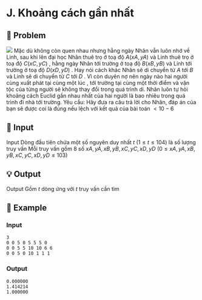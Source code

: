# J. Khoảng cách gần nhất

## 📖 Problem

![](https://espresso.codeforces.com/20ffb160689f2ca2ec8d597cc52fe6ab151c32c6.png)
Mặc dù không còn quen nhau nhưng hằng ngày Nhân vẫn luôn nhớ về Linh, sau khi lên đại học Nhân thuê trọ ở toạ độ
$A(xA,yA)$
và Linh thuê trọ ở toạ độ
$C(xC,yC)$
, hằng ngày Nhân tới trường ở toạ độ
$B(xB,yB)$
và Linh tới trường ở toạ độ
$D(xD,yD)$
. Hay nói cách khác Nhân sẽ di chuyển từ
$A$
tới
$B$
và Linh sẽ di chuyển từ
$C$
tới
$D$
.
Vì còn duyên nợ nên ngày nào hai người cùng xuất phát tại cùng một lúc , tới trường tại cùng một thời điểm và vận tộc của từng người sẽ không thay đổi trong quá trình di. Nhân luôn tự hỏi khoảng cách Euclid gần nhau nhất của hai người là bao nhiêu trong quá trình đi nhà tới trường.
Yêu cầu:
Hãy đưa ra câu trả lời cho Nhân, đáp án của bạn sẽ được coi là đúng nếu lệch với kết quả của bài toán
$< 10- 6$


## 🧩 Input

Input
Dòng đầu tiên chứa một số nguyên duy nhất
$t$
$(1 ≤t≤ 104)$
là số lượng truy vấn
Mỗi truy vấn gồm
$8$
số
$xA,yA,xB,yB,xC,yC,xD,yD$
$(0 ≤xA,yA,xB,yB,xC,yC,xD,yD≤ 103)$


## 💡 Output

Output
Gồm
$t$
dòng ứng với
$t$
truy vấn cần tìm


## 🧠 Example

### Input

```text
3
0 0 5 0 5 5 5 0
0 0 5 5 10 10 6 6
0 0 5 0 10 1 1 1
```

### Output

```text
0.000000
1.414214
1.000000
```


